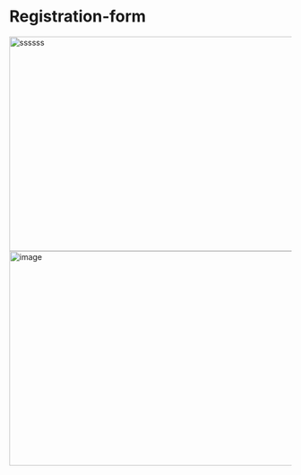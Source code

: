 # Registration-form

<img width="836" height="383" alt="ssssss" src="https://github.com/user-attachments/assets/e6a41c49-6440-4c93-9529-a67fd45e1990" />
<img width="836" height="383" alt="image" src="https://github.com/user-attachments/assets/ceb0dbcf-bf3d-4409-bf12-646cf5f58696" />
